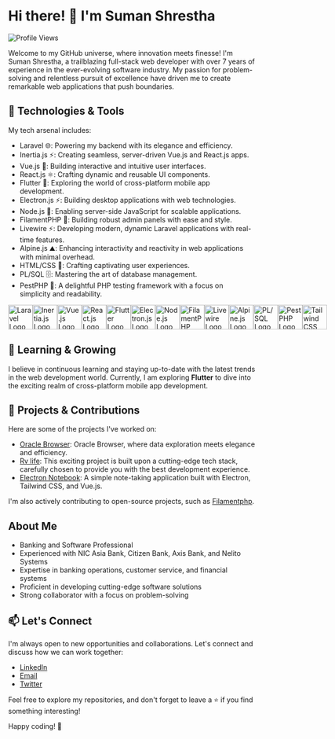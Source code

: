 # Hi there! 👋 I'm Suman Shrestha

![Profile Views](https://komarev.com/ghpvc/?username=summonshr&color=blueviolet)

Welcome to my GitHub universe, where innovation meets finesse! I'm Suman Shrestha, a trailblazing full-stack web developer with over 7 years of experience in the ever-evolving software industry. My passion for problem-solving and relentless pursuit of excellence have driven me to create remarkable web applications that push boundaries.

## 🚀 Technologies & Tools

My tech arsenal includes:

- Laravel :globe_with_meridians:: Powering my backend with its elegance and efficiency.
- Inertia.js :zap:: Creating seamless, server-driven Vue.js and React.js apps.
- Vue.js :art:: Building interactive and intuitive user interfaces.
- React.js :atom_symbol:: Crafting dynamic and reusable UI components.
- Flutter :iphone:: Exploring the world of cross-platform mobile app development.
- Electron.js :zap:: Building desktop applications with web technologies.
- Node.js :rocket:: Enabling server-side JavaScript for scalable applications.
- FilamentPHP :wrench:: Building robust admin panels with ease and style.
- Livewire :zap:: Developing modern, dynamic Laravel applications with real-time features.
- Alpine.js :mountain:: Enhancing interactivity and reactivity in web applications with minimal overhead.
- HTML/CSS :rainbow:: Crafting captivating user experiences.
- PL/SQL :file_cabinet:: Mastering the art of database management.
- PestPHP :bug:: A delightful PHP testing framework with a focus on simplicity and readability.

<div style="display: flex;">
  <img src="https://laravel.com/img/notification-logo.png" alt="Laravel Logo" height="50">
  <img src="https://avatars.githubusercontent.com/u/47703742?s=280&v=4" alt="Inertia.js Logo" height="50">
  <img src="https://vuejs.org/images/logo.png" alt="Vue.js Logo" height="50">
  <img src="https://www.datocms-assets.com/45470/1631110818-logo-react-js.png" alt="React.js Logo" height="50">
  <img src="https://static1.xdaimages.com/wordpress/wp-content/uploads/2018/02/Flutter-Framework-Feature-Image-Background-Colour.png" alt="Flutter Logo" height="50">
  <img src="https://electronjs.org/images/electron-logo.svg" alt="Electron.js Logo" height="50">
  <img src="https://nodejs.org/static/images/logo.svg" alt="Node.js Logo" height="50">
  <img src="https://user-images.githubusercontent.com/41773797/131910226-676cb28a-332d-4162-a6a8-136a93d5a70f.png" alt="FilamentPHP Logo" height="50">
  <img src="https://laravel-livewire.com/img/twitter.png" alt="Livewire Logo" height="50">
  <img src="https://alpinejs.dev/alpine_long.svg" alt="Alpine.js Logo" height="50">
  <img src="https://cdn.educba.com/academy/wp-content/uploads/2019/01/PL-SQL-Commands1.jpg" alt="PL/SQL Logo" height="50">
  <img src="https://pestphp.com/www/assets/logo.svg" alt="PestPHP Logo" height="50">
  <img src="https://upload.wikimedia.org/wikipedia/commons/thumb/9/95/Tailwind_CSS_logo.svg/512px-Tailwind_CSS_logo.svg.png?20220224135351" alt="Tailwind CSS Logo" height="50">
</div>



## 🌱 Learning & Growing

I believe in continuous learning and staying up-to-date with the latest trends in the web development world. Currently, I am exploring **Flutter** to dive into the exciting realm of cross-platform mobile app development.

## 🌟 Projects & Contributions

Here are some of the projects I've worked on:

- [Oracle Browser](https://github.com/Summonshr/oracle-browser): Oracle Browser, where data exploration meets elegance and efficiency.
- [Rv life](https://github.com/Summonshr/rvlife): This exciting project is built upon a cutting-edge tech stack, carefully chosen to provide you with the best development experience.
- [Electron Notebook](https://github.com/Summonshr/electron-notebook): A simple note-taking application built with Electron, Tailwind CSS, and Vue.js.

I'm also actively contributing to open-source projects, such as [Filamentphp](https://github.com/filamentphp/filament).

## About Me

- Banking and Software Professional
- Experienced with NIC Asia Bank, Citizen Bank, Axis Bank, and Nelito Systems
- Expertise in banking operations, customer service, and financial systems
- Proficient in developing cutting-edge software solutions
- Strong collaborator with a focus on problem-solving

## 📫 Let's Connect

I'm always open to new opportunities and collaborations. Let's connect and discuss how we can work together:

- [LinkedIn](https://linkedin.com/in/suman-shresth)
- [Email](mailto:summonshr@gmail.com)
- [Twitter](https://twitter.com/sumfreelancer)

Feel free to explore my repositories, and don't forget to leave a ⭐️ if you find something interesting!

Happy coding! 🚀
